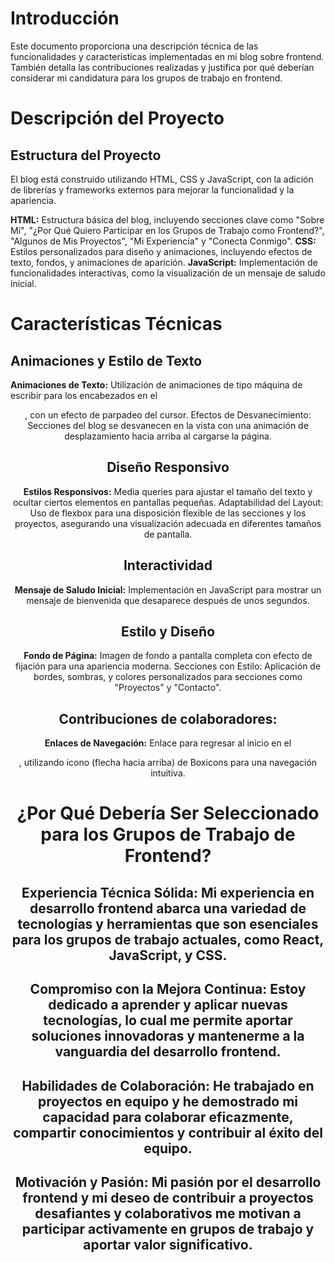 # **Introducción**

Este documento proporciona una descripción técnica de las funcionalidades y características implementadas en mi blog sobre frontend. También detalla las contribuciones realizadas y justifica por qué deberían considerar mi candidatura para los grupos de trabajo en frontend.

# **Descripción del Proyecto**

## **Estructura del Proyecto**
El blog está construido utilizando HTML, CSS y JavaScript, con la adición de librerías y frameworks externos para mejorar la funcionalidad y la apariencia.

**HTML:** Estructura básica del blog, incluyendo secciones clave como "Sobre Mí", "¿Por Qué Quiero Participar en los Grupos de Trabajo como Frontend?", "Algunos de Mis Proyectos", "Mi Experiencia" y "Conecta Conmigo".
**CSS:** Estilos personalizados para diseño y animaciones, incluyendo efectos de texto, fondos, y animaciones de aparición.
**JavaScript:** Implementación de funcionalidades interactivas, como la visualización de un mensaje de saludo inicial.

# **Características Técnicas**
## **Animaciones y Estilo de Texto**

**Animaciones de Texto:** Utilización de animaciones de tipo máquina de escribir para los encabezados en el <header>, con un efecto de parpadeo del cursor.
Efectos de Desvanecimiento: Secciones del blog se desvanecen en la vista con una animación de desplazamiento hacia arriba al cargarse la página.

## **Diseño Responsivo**
**Estilos Responsivos:** Media queries para ajustar el tamaño del texto y ocultar ciertos elementos en pantallas pequeñas.
Adaptabilidad del Layout: Uso de flexbox para una disposición flexible de las secciones y los proyectos, asegurando una visualización adecuada en diferentes tamaños de pantalla.

## **Interactividad**
**Mensaje de Saludo Inicial:** Implementación en JavaScript para mostrar un mensaje de bienvenida que desaparece después de unos segundos.

## **Estilo y Diseño**
**Fondo de Página:** Imagen de fondo a pantalla completa con efecto de fijación para una apariencia moderna.
Secciones con Estilo: Aplicación de bordes, sombras, y colores personalizados para secciones como "Proyectos" y "Contacto".

## **Contribuciones de colaboradores:**
**Enlaces de Navegación:** Enlace para regresar al inicio en el <footer>, utilizando icono (flecha hacia arriba) de Boxicons para una navegación intuitiva.

# **¿Por Qué Debería Ser Seleccionado para los Grupos de Trabajo de Frontend?**
## **Experiencia Técnica Sólida:** Mi experiencia en desarrollo frontend abarca una variedad de tecnologías y herramientas que son esenciales para los grupos de trabajo actuales, como React, JavaScript, y CSS.
## **Compromiso con la Mejora Continua:** Estoy dedicado a aprender y aplicar nuevas tecnologías, lo cual me permite aportar soluciones innovadoras y mantenerme a la vanguardia del desarrollo frontend.
## **Habilidades de Colaboración:** He trabajado en proyectos en equipo y he demostrado mi capacidad para colaborar eficazmente, compartir conocimientos y contribuir al éxito del equipo.
## **Motivación y Pasión:** Mi pasión por el desarrollo frontend y mi deseo de contribuir a proyectos desafiantes y colaborativos me motivan a participar activamente en grupos de trabajo y aportar valor significativo.
